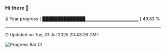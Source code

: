 ### Hi there 👋

⏳ Year progress { ██████████████▁▁▁▁▁▁▁▁▁▁▁▁▁▁▁▁ } 49.83 %

---

⏰ Updated on Tue, 01 Jul 2025 20:43:26 GMT

![Progress Bar CI](https://github.com/IshwaranRudhara/GIT-ACTION/workflows/Progress%20Bar%20CI/badge.svg)
